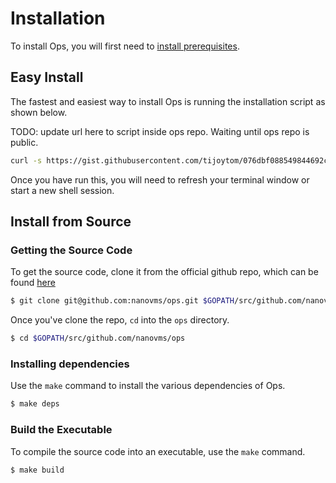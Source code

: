 Installation
============

To install Ops, you will first need to [install
prerequisites](getting_started.md#install-prerequisites).

## Easy Install
The fastest and easiest way to install Ops is running the installation script
as shown below.

TODO: update url here to script inside ops repo. Waiting until ops repo is
public.
```sh
curl -s https://gist.githubusercontent.com/tijoytom/076dbf088549844692c883539de4260e/raw | sh
```

Once you have run this, you will need to refresh your terminal window or start
a new shell session.

## Install from Source

### Getting the Source Code

To get the source code, clone it from the official github repo, which can be
found [here](https://github.com/nanovms/ops)

```sh
$ git clone git@github.com:nanovms/ops.git $GOPATH/src/github.com/nanovms/ops
```

Once you've clone the repo, `cd` into the `ops` directory.

```sh
$ cd $GOPATH/src/github.com/nanovms/ops
```

### Installing dependencies

Use the `make` command to install the various dependencies of Ops.

```sh
$ make deps
```

### Build the Executable

To compile the source code into an executable, use the `make` command.

```sh
$ make build
```
